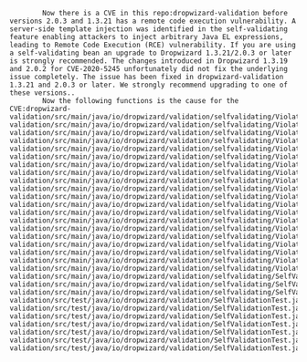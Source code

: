 
            Now there is a CVE in this repo:dropwizard-validation before versions 2.0.3 and 1.3.21 has a remote code execution vulnerability. A server-side template injection was identified in the self-validating feature enabling attackers to inject arbitrary Java EL expressions, leading to Remote Code Execution (RCE) vulnerability. If you are using a self-validating bean an upgrade to Dropwizard 1.3.21/2.0.3 or later is strongly recommended. The changes introduced in Dropwizard 1.3.19 and 2.0.2 for CVE-2020-5245 unfortunately did not fix the underlying issue completely. The issue has been fixed in dropwizard-validation 1.3.21 and 2.0.3 or later. We strongly recommend upgrading to one of these versions..
            Now the following functions is the cause for the CVE:dropwizard-validation/src/main/java/io/dropwizard/validation/selfvalidating/ViolationCollector.java:ViolationCollector::ViolationCollector();dropwizard-validation/src/main/java/io/dropwizard/validation/selfvalidating/ViolationCollector.java:ViolationCollector::ViolationCollector();dropwizard-validation/src/main/java/io/dropwizard/validation/selfvalidating/ViolationCollector.java:ViolationCollector::ViolationCollector();dropwizard-validation/src/main/java/io/dropwizard/validation/selfvalidating/ViolationCollector.java:ViolationCollector::addViolation();dropwizard-validation/src/main/java/io/dropwizard/validation/selfvalidating/ViolationCollector.java:ViolationCollector::addViolation();dropwizard-validation/src/main/java/io/dropwizard/validation/selfvalidating/ViolationCollector.java:ViolationCollector::addViolation();dropwizard-validation/src/main/java/io/dropwizard/validation/selfvalidating/ViolationCollector.java:ViolationCollector::addViolation();dropwizard-validation/src/main/java/io/dropwizard/validation/selfvalidating/ViolationCollector.java:ViolationCollector::addViolation();dropwizard-validation/src/main/java/io/dropwizard/validation/selfvalidating/ViolationCollector.java:ViolationCollector::addViolation();dropwizard-validation/src/main/java/io/dropwizard/validation/selfvalidating/ViolationCollector.java:ViolationCollector::addViolation();dropwizard-validation/src/main/java/io/dropwizard/validation/selfvalidating/ViolationCollector.java:ViolationCollector::addViolation();dropwizard-validation/src/main/java/io/dropwizard/validation/selfvalidating/ViolationCollector.java:ViolationCollector::addViolation();dropwizard-validation/src/main/java/io/dropwizard/validation/selfvalidating/ViolationCollector.java:ViolationCollector::addViolation();dropwizard-validation/src/main/java/io/dropwizard/validation/selfvalidating/ViolationCollector.java:ViolationCollector::addViolation();dropwizard-validation/src/main/java/io/dropwizard/validation/selfvalidating/ViolationCollector.java:ViolationCollector::addViolation();dropwizard-validation/src/main/java/io/dropwizard/validation/selfvalidating/ViolationCollector.java:ViolationCollector::escapeEl();dropwizard-validation/src/main/java/io/dropwizard/validation/selfvalidating/ViolationCollector.java:ViolationCollector::getContext();dropwizard-validation/src/main/java/io/dropwizard/validation/selfvalidating/ViolationCollector.java:ViolationCollector::getContext();dropwizard-validation/src/main/java/io/dropwizard/validation/selfvalidating/ViolationCollector.java:ViolationCollector::getContextWithMessageParameters();dropwizard-validation/src/main/java/io/dropwizard/validation/selfvalidating/ViolationCollector.java:ViolationCollector::sanitizeTemplate();dropwizard-validation/src/main/java/io/dropwizard/validation/selfvalidating/SelfValidatingValidator.java:SelfValidatingValidator::initialize();dropwizard-validation/src/main/java/io/dropwizard/validation/selfvalidating/SelfValidatingValidator.java:SelfValidatingValidator::isValid();dropwizard-validation/src/main/java/io/dropwizard/validation/selfvalidating/SelfValidatingValidator.java:SelfValidatingValidator::isValid();None:InterpolationHelper::InterpolationHelper();None:InterpolationHelper::escapeMessageParameter();dropwizard-validation/src/test/java/io/dropwizard/validation/SelfValidationTest.java:SelfValidationTest::EscapingDisabledExample::validateFail();dropwizard-validation/src/test/java/io/dropwizard/validation/SelfValidationTest.java:SelfValidationTest::InjectionExample::validateFail();dropwizard-validation/src/test/java/io/dropwizard/validation/SelfValidationTest.java:SelfValidationTest::MessageParametersExample::validateFail();dropwizard-validation/src/test/java/io/dropwizard/validation/SelfValidationTest.java:SelfValidationTest::messageParametersExample();dropwizard-validation/src/test/java/io/dropwizard/validation/SelfValidationTest.java:SelfValidationTest::violationMessagesAreEscaped();dropwizard-validation/src/test/java/io/dropwizard/validation/SelfValidationTest.java:SelfValidationTest::violationMessagesAreEscapedByDefault();dropwizard-validation/src/test/java/io/dropwizard/validation/SelfValidationTest.java:SelfValidationTest::violationMessagesAreInterpolatedIfEscapingDisabled();
            